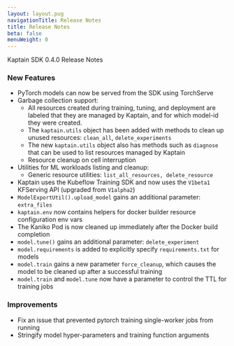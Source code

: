```yaml
---
layout: layout.pug
navigationTitle: Release Notes
title: Release Notes
beta: false
menuWeight: 0
---
```


Kaptain SDK 0.4.0 Release Notes

### New Features
* PyTorch models can now be served from the SDK using TorchServe
* Garbage collection support:
    * All resources created during training, tuning, and deployment are labeled that they are managed by Kaptain, and for which model-id they were created.
    * The `kaptain.utils` object has been added with methods to clean up unused resources: `clean_all`, `delete_experiments`
    * The new `kaptain.utils` object also has methods such as `diagnose` that can be used to list resources managed by Kaptain
    * Resource cleanup on cell interruption
* Utilities for ML workloads listing and cleanup:
  * Generic resource utilities: `list_all_resources, delete_resource`
* Kaptain uses the Kubeflow Training SDK and now uses the `V1beta1` KFServing API (upgraded from `V1alpha2`)
* `ModelExportUtil().upload_model` gains an additional parameter: `extra_files` 
* `kaptain.env` now contains helpers for docker builder resource configuration env vars
* The Kaniko Pod is now cleaned up immediately after the Docker build completion
* `model.tune()` gains an additional parameter: `delete_experiment`
* `model.requirements` is added to explicitly specify `requirements.txt` for models
* `model.train` gains a new parameter `force_cleanup`, which causes the model to be cleaned up after a successful training
* `model.train` and `model.tune` now have a parameter to control the TTL for training jobs

### Improvements
* Fix an issue that prevented pytorch training single-worker jobs from running
* Stringify model hyper-parameters and training function arguments
